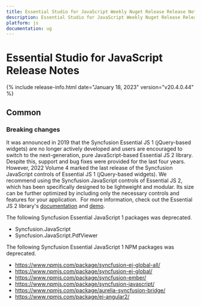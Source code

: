 ```yaml
---
title: Essential Studio for JavaScript Weekly Nuget Release Release Notes  
description: Essential Studio for JavaScript Weekly Nuget Release Release Notes  
platform: js
documentation: ug
---
```


# Essential Studio for JavaScript  Release Notes  

{% include release-info.html date="January 18, 2023"  version="v20.4.0.44" %} 


## Common

### Breaking changes

It was announced in 2019 that the Syncfusion Essential JS 1 (jQuery-based widgets) are no longer actively developed and users are encouraged to switch to the next-generation, pure JavaScript-based Essential JS 2 library. Despite this, support and bug fixes were provided for the last four years. However, 2022 Volume 4 marked the last release of the Syncfusion JavaScript controls of Essential JS 1 (jQuery-based widgets). We recommend using the Syncfusion JavaScript controls of Essential JS 2, which has been specifically designed to be lightweight and modular. Its size can be further optimized by including only the necessary controls and features for your application. 
For more information, check out the Essential JS 2 library's [documentation](https://ej2.syncfusion.com/javascript/documentation/introduction/) and [demo](https://ej2.syncfusion.com/javascript/demos/#/bootstrap5/grid/grid-overview.html).

The following Syncfusion Essential JavaScript 1 packages was deprecated.
* Syncfusion.JavaScript
* Syncfusion.JavaScript.PdfViewer

The following Syncfusion Essential JavaScript 1 NPM packages was deprecated.
* https://www.npmjs.com/package/syncfusion-ej-global-all/
* https://www.npmjs.com/package/syncfusion-ej-global/
* https://www.npmjs.com/package/syncfusion-ember/
* https://www.npmjs.com/package/syncfusion-javascript/
* https://www.npmjs.com/package/aurelia-syncfusion-bridge/
* https://www.npmjs.com/package/ej-angular2/


